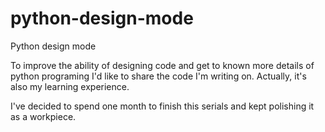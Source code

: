 # python-design-mode
Python design mode

To improve the ability of designing code and get to known more details of python programing
I'd like to share the code I'm writing on. Actually, it's also my learning experience.

I've decided to spend one month to finish this serials and kept polishing it as a workpiece.

